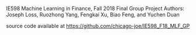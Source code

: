 IE598 Machine Learning in Finance, Fall 2018
Final Group Project
Authors: Joseph Loss, Ruozhong Yang, Fengkai Xu, Biao Feng, and Yuchen Duan

source code available at https://github.com/chicago-joe/IE598_F18_MLF_GP


